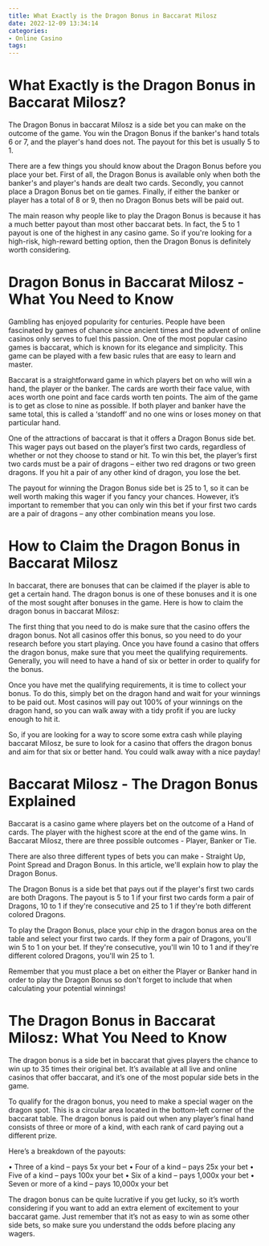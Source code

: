 ```yaml
---
title: What Exactly is the Dragon Bonus in Baccarat Milosz
date: 2022-12-09 13:34:14
categories:
- Online Casino
tags:
---
```



#  What Exactly is the Dragon Bonus in Baccarat Milosz?

The Dragon Bonus in baccarat Milosz is a side bet you can make on the outcome of the game. You win the Dragon Bonus if the banker's hand totals 6 or 7, and the player's hand does not. The payout for this bet is usually 5 to 1.

There are a few things you should know about the Dragon Bonus before you place your bet. First of all, the Dragon Bonus is available only when both the banker's and player's hands are dealt two cards. Secondly, you cannot place a Dragon Bonus bet on tie games. Finally, if either the banker or player has a total of 8 or 9, then no Dragon Bonus bets will be paid out.

The main reason why people like to play the Dragon Bonus is because it has a much better payout than most other baccarat bets. In fact, the 5 to 1 payout is one of the highest in any casino game. So if you're looking for a high-risk, high-reward betting option, then the Dragon Bonus is definitely worth considering.

#  Dragon Bonus in Baccarat Milosz - What You Need to Know

Gambling has enjoyed popularity for centuries. People have been fascinated by games of chance since ancient times and the advent of online casinos only serves to fuel this passion. One of the most popular casino games is baccarat, which is known for its elegance and simplicity. This game can be played with a few basic rules that are easy to learn and master.

Baccarat is a straightforward game in which players bet on who will win a hand, the player or the banker. The cards are worth their face value, with aces worth one point and face cards worth ten points. The aim of the game is to get as close to nine as possible. If both player and banker have the same total, this is called a ‘standoff’ and no one wins or loses money on that particular hand.

One of the attractions of baccarat is that it offers a Dragon Bonus side bet. This wager pays out based on the player’s first two cards, regardless of whether or not they choose to stand or hit. To win this bet, the player’s first two cards must be a pair of dragons – either two red dragons or two green dragons. If you hit a pair of any other kind of dragon, you lose the bet.

The payout for winning the Dragon Bonus side bet is 25 to 1, so it can be well worth making this wager if you fancy your chances. However, it’s important to remember that you can only win this bet if your first two cards are a pair of dragons – any other combination means you lose.

#  How to Claim the Dragon Bonus in Baccarat Milosz

In baccarat, there are bonuses that can be claimed if the player is able to get a certain hand. The dragon bonus is one of these bonuses and it is one of the most sought after bonuses in the game. Here is how to claim the dragon bonus in baccarat Milosz:

The first thing that you need to do is make sure that the casino offers the dragon bonus. Not all casinos offer this bonus, so you need to do your research before you start playing. Once you have found a casino that offers the dragon bonus, make sure that you meet the qualifying requirements. Generally, you will need to have a hand of six or better in order to qualify for the bonus.

Once you have met the qualifying requirements, it is time to collect your bonus. To do this, simply bet on the dragon hand and wait for your winnings to be paid out. Most casinos will pay out 100% of your winnings on the dragon hand, so you can walk away with a tidy profit if you are lucky enough to hit it.

So, if you are looking for a way to score some extra cash while playing baccarat Milosz, be sure to look for a casino that offers the dragon bonus and aim for that six or better hand. You could walk away with a nice payday!

#  Baccarat Milosz - The Dragon Bonus Explained

Baccarat is a casino game where players bet on the outcome of a Hand of cards. The player with the highest score at the end of the game wins. In Baccarat Milosz, there are three possible outcomes - Player, Banker or Tie.

There are also three different types of bets you can make - Straight Up, Point Spread and Dragon Bonus. In this article, we'll explain how to play the Dragon Bonus.

The Dragon Bonus is a side bet that pays out if the player's first two cards are both Dragons. The payout is 5 to 1 if your first two cards form a pair of Dragons, 10 to 1 if they're consecutive and 25 to 1 if they're both different colored Dragons.

To play the Dragon Bonus, place your chip in the dragon bonus area on the table and select your first two cards. If they form a pair of Dragons, you'll win 5 to 1 on your bet. If they're consecutive, you'll win 10 to 1 and if they're different colored Dragons, you'll win 25 to 1.

Remember that you must place a bet on either the Player or Banker hand in order to play the Dragon Bonus so don't forget to include that when calculating your potential winnings!

#  The Dragon Bonus in Baccarat Milosz: What You Need to Know

The dragon bonus is a side bet in baccarat that gives players the chance to win up to 35 times their original bet. It’s available at all live and online casinos that offer baccarat, and it’s one of the most popular side bets in the game.

To qualify for the dragon bonus, you need to make a special wager on the dragon spot. This is a circular area located in the bottom-left corner of the baccarat table. The dragon bonus is paid out when any player’s final hand consists of three or more of a kind, with each rank of card paying out a different prize.

Here’s a breakdown of the payouts:

• Three of a kind – pays 5x your bet
• Four of a kind – pays 25x your bet
• Five of a kind – pays 100x your bet
• Six of a kind – pays 1,000x your bet
• Seven or more of a kind – pays 10,000x your bet

The dragon bonus can be quite lucrative if you get lucky, so it’s worth considering if you want to add an extra element of excitement to your baccarat game. Just remember that it’s not as easy to win as some other side bets, so make sure you understand the odds before placing any wagers.